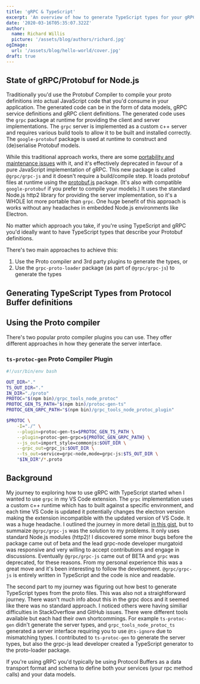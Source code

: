 ```yaml
---
title: 'gRPC & TypeScript'
excerpt: 'An overview of how to generate TypeScript types for your gRPC protobufs.'
date: '2020-03-16T05:35:07.322Z'
author:
  name: Richard Willis
  picture: '/assets/blog/authors/richard.jpg'
ogImage:
  url: '/assets/blog/hello-world/cover.jpg'
draft: true
---
```


## State of gRPC/Protobuf for Node.js

Traditionally you'd use the Protobuf Compiler to compile your proto definitions into actual JavaScript code that you'd consume in your application. The generated code can be in the form of data models, gRPC service definitions and gRPC client definitions. The generated code uses the `grpc` package at runtime for providing the client and server implementations. The `grpc` server is implemented as a custom c++ server and requires various build tools to allow it to be built and installed correctly. The `google-protobuf` package is used at runtime to construct and (de)serialise Protobuf models.

While this traditional approach works, there are some [portability and maintenance issues](https://github.com/denoland/deno/issues/3326#issuecomment-674428001) with it, and it's effectively deprecated in favour of a pure JavaScript implementation of gRPC. This new package is called `@grpc/grpc-js` and it doesn't require a build/compile step. It loads protobuf files at runtime using the [protobuf.js](https://www.npmjs.com/package/protobufjs) package. (It's also with compatible `google-protobuf` if you prefer to compile your models.) It uses the standard Node.js http2 library for providing the server implementation, so it's a WHOLE lot more portable than `grpc`. One huge benefit of this approach is works without any headaches in embedded Node.js environments like Electron.

No matter which approach you take, if you're using TypeScript and gRPC you'd ideally want to have TypeScript types that describe your Protobuf definitions.

There's two main approaches to achieve this:

1. Use the Proto compiler and 3rd party plugins to generate the types, or
2. Use the `grpc-proto-loader` package (as part of `@grpc/grpc-js`) to generate the types

## Generating TypeScript Types from Protocol Buffer definitions

## Using the Proto compiler

There's two popular proto compiler plugins you can use. They offer different approaches in how they generate the server interface.

### `ts-protoc-gen` Proto Compiler Plugin

```bash
#!/usr/bin/env bash

OUT_DIR="."
TS_OUT_DIR="."
IN_DIR="./proto"
PROTOC="$(npm bin)/grpc_tools_node_protoc"
PROTOC_GEN_TS_PATH="$(npm bin)/protoc-gen-ts"
PROTOC_GEN_GRPC_PATH="$(npm bin)/grpc_tools_node_protoc_plugin"

$PROTOC \
    -I="./" \
    --plugin=protoc-gen-ts=$PROTOC_GEN_TS_PATH \
    --plugin=protoc-gen-grpc=${PROTOC_GEN_GRPC_PATH} \
    --js_out=import_style=commonjs:$OUT_DIR \
    --grpc_out=grpc_js:$OUT_DIR \
    --ts_out=service=grpc-node,mode=grpc-js:$TS_OUT_DIR \
    "$IN_DIR"/*.proto
```


## Background

My journey to exploring how to use gRPC with TypeScript started when I wanted to use `grpc` in my VS Code extension. The `grpc` implementation uses a custom c++ runtime which has to built against a specific environment, and each time VS Code is updated it potentially changes the electron version making the extension incompatible with the updated version of VS Code. It was a huge headache. I outlined the journey in more detail [in this gist](https://gist.github.com/badsyntax/9827722afcb33a4b0e03c809f1aede98), but to summaize `@grpc/grpc-js` was the solution to my problems. It only uses standard Node.js modules (http2)! I discovered some minor bugs before the package came out of beta and the lead grpc-node developer murgatoid was responsive and very willing to accept contributions and engage in discussions. Eventually `@grpc/grpc-js` came out of BETA and `grpc` was deprecated, for these reasons. From my personal experience this was a great move and it's been interesting to follow the development. `@grpc/grpc-js` is entirely written in TypeScript and the code is nice and readable.

The second part to my journey was figuring out how best to generate TypeScript types from the proto files. This was also not a straightforward journey. There wasn't much info about this in the grpc docs and it seemed like there was no standard approach. I noticed others were having similiar difficulties in StackOverflow and GitHub issues. There were different tools available but each had their own shortcommings. For example `ts-protoc-gen` didn't generate the server types, and `grpc_tools_node_protoc_ts` generated a server interface requiring you to use `@ts-ignore` due to mismatching types. I contributed to `ts-protoc-gen` to generate the server types, but also the grpc-js lead developer created a TypeScript generator to the proto-loader package.

If you're using gRPC you'd typically be using Protocol Buffers as a data transport format and schema to define both your services (your rpc method calls) and your data models.
